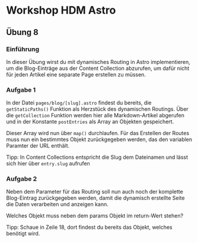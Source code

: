# Workshop HDM Astro

## Übung 8

### Einführung

In dieser Übung wirst du mit dynamisches Routing in Astro implementieren, um die Blog-Einträge aus der
Content Collection abzurufen, um dafür nicht für jeden Artikel eine separate Page erstellen zu müssen.

### Aufgabe 1

In der Datei `pages/blog/[slug].astro` findest du bereits, die `getStaticPaths()` Funktion als Herzstück
des dynamischen Routings. Über die `getCollection` Funktion werden hier alle Markdown-Artikel abgerufen
und in der Konstante `postEntries` als Array an Objekten gespeichert.

Dieser Array wird nun über `map()` durchlaufen. Für das Erstellen der Routes muss nun ein bestimmtes Objekt
zurückgegeben werden, das den variablen Paramter der URL enthält.

Tipp: In Content Collections entspricht die Slug dem Dateinamen und lässt sich hier über `entry.slug` aufrufen

### Aufgabe 2

Neben dem Parameter für das Routing soll nun auch noch der komplette Blog-Eintrag zurückgegeben werden, damit
die dynamisch erstellte Seite die Daten verarbeiten und anzeigen kann.

Welches Objekt muss neben dem params Objekt im return-Wert stehen?

Tipp: Schaue in Zeile 18, dort findest du bereits das Objekt, welches benötigt wird.
